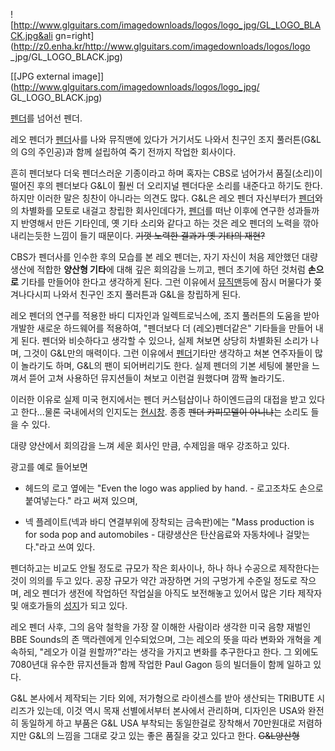 ![http://www.glguitars.com/imagedownloads/logos/logo_jpg/GL_LOGO_BLACK.jpg&ali
gn=right](http://z0.enha.kr/http://www.glguitars.com/imagedownloads/logos/logo
_jpg/GL_LOGO_BLACK.jpg)

[[JPG external image]](http://www.glguitars.com/imagedownloads/logos/logo_jpg/
GL_LOGO_BLACK.jpg)

[펜더](%ED%8E%9C%EB%8D%94.md)를 넘어선 펜더.

레오 펜더가 [펜더](%ED%8E%9C%EB%8D%94.md)사를 나와 뮤직맨에 있다가 거기서도 나와서 친구인 조지 풀러튼(G&L의
G의 주인공)과 함께 설립하여 죽기 전까지 작업한 회사이다.

흔히 펜더보다 더욱 펜더스러운 기종이라고 하며 혹자는 CBS로 넘어가서 품질(소리)이 떨어진 후의 펜더보다 G&L이 훨씬 더 오리지널
펜더다운 소리를 내준다고 하기도 한다. 하지만 이러한 말은 칭찬이 아니라는 의견도 많다. G&L은 레오 펜더 자신부터가
[펜더](%ED%8E%9C%EB%8D%94.md)와의 차별화를 모토로 내걸고 창립한 회사인데다가,
[펜더](%ED%8E%9C%EB%8D%94.md)를 떠난 이후에 연구한 성과들까지 반영해서 만든 기타인데, 옛 기타 소리와 같다고 하는
것은 레오 펜더의 노력을 깎아내리는듯한 느낌이 들기 때문이다. <del>기껏 노력한 결과가 옛 기타의 재현?</del>

CBS가 펜더사를 인수한 후의 모습를 본 레오 펜더는, 자기 자신이 처음 제안했던 대량 생산에 적합한 **양산형 기타**에 대해 깊은
회의감을 느끼고, 펜더 초기에 하던 것처럼 **손으로** 기타를 만들어야 한다고 생각하게 된다. 그런 이유에서
[뮤직맨](%EB%AE%A4%EC%A7%81%EB%A7%A8.md)등에 잠시 머물다가 쫒겨나다시피 나와서 친구인 조지 풀러튼과 G&L을
창립하게 된다.

레오 펜더의 연구를 적용한 바디 디자인과 일렉트로닉스에, 조지 풀러튼의 도움을 받아 개발한 새로운 하드웨어를 적용하여, "펜더보다 더
(레오)펜더같은" 기타들을 만들어 내게 된다. 펜더와 비슷하다고 생각할 수 있으나, 실제 쳐보면 상당히 차별화된 소리가 나며, 그것이
G&L만의 매력이다. 그런 이유에서 [펜더](%ED%8E%9C%EB%8D%94.md)기타만 생각하고 쳐본 연주자들이 많이 놀라기도
하며, G&L의 팬이 되어버리기도 한다. 실제 펜더의 기본 세팅에 불만을 느껴서 뜯어 고쳐 사용하던 뮤지션들이 쳐보고 이런걸 원했다며 깜짝
놀라기도.

이러한 이유로 실제 미국 현지에서는 펜더 커스텀샵이나 하이엔드급의 대접을 받고 있다고 한다...물론 국내에서의 인지도는
[현시창](%ED%98%84%EC%8B%9C%EC%B0%BD.md). 종종 <del>펜더 카피모델이 아니냐</del>는 소리도 들을 수
있다.

대량 양산에서 회의감을 느껴 세운 회사인 만큼, 수제임을 매우 강조하고 있다.

광고를 예로 들어보면  

  * 헤드의 로고 옆에는 "Even the logo was applied by hand. - 로고조차도 손으로 붙여넣는다." 라고 써져 있으며,   

  * 넥 플레이트(넥과 바디 연결부위에 장착되는 금속판)에는 "Mass production is for soda pop and automobiles - 대량생산은 탄산음료와 자동차에나 걸맞는다."라고 쓰여 있다.  

펜더하고는 비교도 안될 정도로 규모가 작은 회사이나, 하나 하나 수공으로 제작한다는 것이 의의를 두고 있다. 공장 규모가 약간 과장하면 거의
구멍가게 수준일 정도로 작으며, 레오 펜더가 생전에 작업하던 작업실을 아직도 보전해놓고 있어서 많은 기타 제작자 및 애호가들의
[성지](%EC%84%B1%EC%A7%80.md)가 되고 있다.

레오 펜더 사후, 그의 음악 철학을 가장 잘 이해한 사람이라 생각한 미국 음향 재벌인 BBE Sounds의 존 맥라렌에게 인수되었으며, 그는
레오의 뜻을 따라 변화와 개혁을 계속하되, "레오가 이걸 원할까?"라는 생각을 가지고 변화를 추구한다고 한다. 그 외에도 7080년대 유수한
뮤지션들과 함께 작업한 Paul Gagon 등의 빌더들이 함께 일하고 있다.

G&L 본사에서 제작되는 기타 외에, 저가형으로 라이센스를 받아 생산되는 TRIBUTE 시리즈가 있는데, 이것 역시 목재 선별에서부터
본사에서 관리하며, 디자인은 USA와 완전히 동일하게 하고 부품은 G&L USA 부착되는 동일한걸로 장착해서 70만원대로 저렴하지만 G&L의
느낌을 그대로 갖고 있는 좋은 품질을 갖고 있다고 한다. <del>G&L양산형</del>


